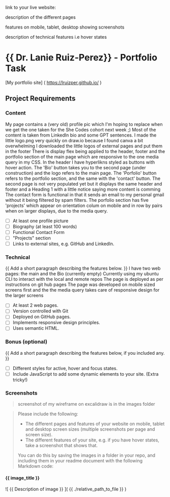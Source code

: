 <!-- ###### -->
link to your live website:

<!-- ###### -->
description of the different pages

<!-- ###### -->
features on mobile, tablet, desktop
showing screenshots 

<!-- ###### -->
description of technical features i.e hover states

# {{ Dr. Lanie Ruiz-Perez}} - Portfolio Task
[My portfolio site] ( https://lruizper.github.io/ )
## Project Requirements
### Content
My page contains a (very old) profile pic which I'm hoping to replace
when we get the one taken for the She Codes cohort next week ;)
Most of the content is taken from LinkedIn bio and some GPT sentences.
I made the little logo.png very quickly on draw.io because I found canva a bit overwhelming
I downloaded the little logos of external pages and put them in the footer
There is display flex being applied to the header, footer and the portfolio section of the main page which are responsive to the one media query in my CSS.
In the header I have hyperlikns styled as buttons with hover action. The 'Bio' button takes you to the second page (under construction) and the logo refers to the main page. The 'Porfolio' button refers to the portfolio section, and the same with the 'contact' button.
The second page is not very populated yet but it displays the same header and footer and a Heading 1 with 
a little notice saying more content is comming
The contact form is functional in that it sends an email to my personal gmail without it being filtered by spam filters.
The porfolio section has five 'projects' which appear on orientation colum on mobile and in row by pairs when on larger displays, due to the media query.
- [ ] At least one profile picture
- [ ] Biography (at least 100 words)
- [ ] Functional Contact Form
- [ ] "Projects" section
- [ ] Links to external sites, e.g. GitHub and LinkedIn.
### Technical
{{ Add a short paragraph describing the features below. }}
I have two web pages: the main and the Bio (currently empty)
Currently using my ubuntu CLI to interact with the local and remote repos
The page is deployed as per instructions on git hub pages
The page was developed on mobile sized screens first and the the media query takes care of 
responsive design for the larger screens
- [ ] At least 2 web pages.
- [ ] Version controlled with Git
- [ ] Deployed on GitHub pages.
- [ ] Implements responsive design principles.
- [ ] Uses semantic HTML.
### Bonus (optional)
{{ Add a short paragraph describing the features below, if you included any. }}
- [ ] Different styles for active, hover and focus states.
- [ ] Include JavaScript to add some dynamic elements to your site. (Extra
tricky!)
### Screenshots
> screenshot of my wireframe on excalidraw is in the images folder

> Please include the following:
> - The different pages and features of your website on mobile, tablet and
desktop screen sizes (multiple screenshots per page and screen size).
> - The different features of your site, e.g. if you have hover states, take a
screenshot that shows that.
>
> You can do this by saving the images in a folder in your repo, and including
them in your readme document with the following Markdown code:
#### {{ image_title }}
![ {{ Description of image }} ]( {{ ./relative_path_to_file }} )